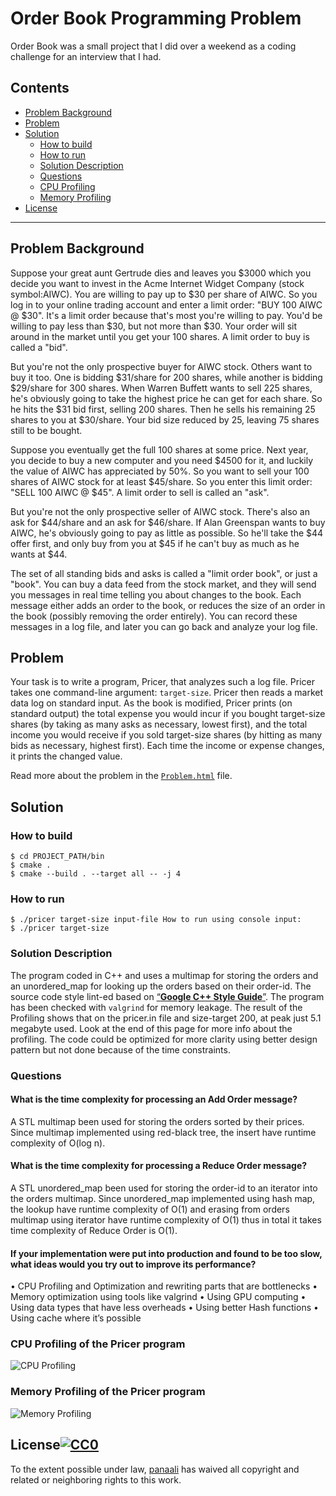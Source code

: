 # Order Book Programming Problem
Order Book was a small project that I did over a weekend as a coding challenge for an interview that I had.

## Contents

- [Problem Background](#problem-background)
- [Problem](#problem)
- [Solution](#solution)
    - [How to build](#how-to-build)
    - [How to run](#how-to-run)
    - [Solution Description](#solution-description)
    - [Questions](#questions)
    - [CPU Profiling](#cpu-profiling-of-the-pricer-program)
    - [Memory Profiling](#memory-profiling-of-the-pricer-program)
- [License](#license)
---

## Problem Background

Suppose your great aunt Gertrude dies and leaves you $3000 which you decide you want to invest in the Acme Internet Widget Company (stock symbol:AIWC). You are willing to pay up to $30 per share of AIWC. So you log in to your online trading account and enter a limit order: "BUY 100 AIWC @ $30". It's a limit order because that's most you're willing to pay. You'd be willing to pay less than $30, but not more than $30. Your order will sit around in the market until you get your 100 shares. A limit order to buy is called a "bid".

But you're not the only prospective buyer for AIWC stock. Others want to buy it too. One is bidding $31/share for 200 shares, while another is bidding $29/share for 300 shares. When Warren Buffett wants to sell 225 shares, he's obviously going to take the highest price he can get for each share. So he hits the $31 bid first, selling 200 shares. Then he sells his remaining 25 shares to you at $30/share. Your bid size reduced by 25, leaving 75 shares still to be bought.

Suppose you eventually get the full 100 shares at some price. Next year, you decide to buy a new computer and you need $4500 for it, and luckily the value of AIWC has appreciated by 50%. So you want to sell your 100 shares of AIWC stock for at least $45/share. So you enter this limit order: "SELL 100 AIWC @ $45". A limit order to sell is called an "ask".

But you're not the only prospective seller of AIWC stock. There's also an ask for $44/share and an ask for $46/share. If Alan Greenspan wants to buy AIWC, he's obviously going to pay as little as possible. So he'll take the $44 offer first, and only buy from you at $45 if he can't buy as much as he wants at $44.

The set of all standing bids and asks is called a "limit order book", or just a "book". You can buy a data feed from the stock market, and they will send you messages in real time telling you about changes to the book. Each message either adds an order to the book, or reduces the size of an order in the book (possibly removing the order entirely). You can record these messages in a log file, and later you can go back and analyze your log file.

## Problem

Your task is to write a program, Pricer, that analyzes such a log file. Pricer takes one command-line argument: `target-size`. Pricer then reads a market data log on standard input. As the book is modified, Pricer prints (on standard output) the total expense you would incur if you bought target-size shares (by taking as many asks as necessary, lowest first), and the total income you would receive if you sold target-size shares (by hitting as many bids as necessary, highest first). Each time the income or expense changes, it prints the changed value.

Read more about the problem in the [`Problem.html`](http://htmlpreview.github.io/?https://github.com/panaali/orderbook/blob/master/problem.html) file.

## Solution


### How to build

    $ cd PROJECT_PATH/bin
    $ cmake .
    $ cmake --build . --target all -- -j 4

### How to run

    $ ./pricer target-size input-file How to run using console input:
    $ ./pricer target-size

### Solution Description
The program coded in C++ and uses a multimap for storing the orders and an unordered_map for looking up the orders based on their order-id. The source code style lint-ed based on [“**Google C++ Style Guide**”](https://google.github.io/styleguide/cppguide.html). The program has been checked with `valgrind` for memory leakage. The result of the Profiling shows that on the pricer.in file and size-target 200, at peak just 5.1 megabyte used. Look at the end of this page for more info about the profiling.
The code could be optimized for more clarity using better design pattern but not done because of the time constraints.

### Questions
#### What is the time complexity for processing an Add Order message?
A STL multimap been used for storing the orders sorted by their prices. Since multimap implemented using red-black tree, the insert have runtime complexity of O(log n).

#### What is the time complexity for processing a Reduce Order message?
A STL unordered_map been used for storing the order-id to an iterator into the orders multimap. Since unordered_map implemented using hash map, the lookup have runtime complexity of O(1) and erasing from orders multimap using iterator have runtime complexity of O(1) thus in total it takes time complexity of Reduce Order is O(1).

#### If your implementation were put into production and found to be too slow, what ideas would you try out to improve its performance?
• CPU Profiling and Optimization and rewriting parts that are bottlenecks
• Memory optimization using tools like valgrind
• Using GPU computing
• Using data types that have less overheads • Using better Hash functions
• Using cache where it’s possible


### CPU Profiling of the Pricer program
![CPU Profiling](https://github.com/panaali/orderbook/blob/master/img/CPU_Profiling.png)

### Memory Profiling of the Pricer program
![Memory Profiling](https://github.com/panaali/orderbook/blob/master/img/Memory_Profiling.png)

## License[![CC0](http://i.creativecommons.org/p/zero/1.0/88x31.png)](http://creativecommons.org/publicdomain/zero/1.0/)
To the extent possible under law, [panaali](https://github.com/panaali) has waived all copyright and related or neighboring rights to this work.
